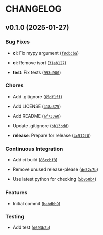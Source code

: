# CHANGELOG


## v0.1.0 (2025-01-27)

### Bug Fixes

- **ci**: Fix mypy argument
  ([`f8cbcba`](https://github.com/zyf722/poetry-plugin-migrate/commit/f8cbcbaa2480a7f779cc6c529383c985e0c5cd62))

- **ci**: Remove isort
  ([`31ab127`](https://github.com/zyf722/poetry-plugin-migrate/commit/31ab127e002def966338510b5c479a99849e7a95))

- **test**: Fix tests
  ([`993d980`](https://github.com/zyf722/poetry-plugin-migrate/commit/993d980aad5dcf1ecf05f209a0973df2409c1eed))

### Chores

- Add .gitignore
  ([`65df1ff`](https://github.com/zyf722/poetry-plugin-migrate/commit/65df1ff0fa36b20c942bc8872ba939a9c25bc17d))

- Add LICENSE
  ([`418a375`](https://github.com/zyf722/poetry-plugin-migrate/commit/418a375ced01a01c2e9e1b5942650b42a9c73d34))

- Add README
  ([`af733e0`](https://github.com/zyf722/poetry-plugin-migrate/commit/af733e0332f10c3dcb363ad1494f9e07b57af084))

- Update .gitignore
  ([`bb13bdd`](https://github.com/zyf722/poetry-plugin-migrate/commit/bb13bddd528d37b42651d071523c4a069909d668))

- **release**: Prepare for release
  ([`4c512f0`](https://github.com/zyf722/poetry-plugin-migrate/commit/4c512f00e0541d92eda50bcbde37647cacb14107))

### Continuous Integration

- Add ci build
  ([`86ccbf8`](https://github.com/zyf722/poetry-plugin-migrate/commit/86ccbf82fe7ece5bb820e7a3ab4a8bdb592629a6))

- Remove unused release-please
  ([`de52c7b`](https://github.com/zyf722/poetry-plugin-migrate/commit/de52c7bc4e56d8c8f1b0e65dd0647c8813eab68b))

- Use latest python for checking
  ([`5b850b4`](https://github.com/zyf722/poetry-plugin-migrate/commit/5b850b4f6866afdf6fcfff653892008370617953))

### Features

- Initial commit
  ([`babdbb9`](https://github.com/zyf722/poetry-plugin-migrate/commit/babdbb9b968cab1a006ef6c5b233917c6b0e277b))

### Testing

- Add test
  ([`d693b2b`](https://github.com/zyf722/poetry-plugin-migrate/commit/d693b2b82576705bdeefdf95e3fb400c563e22ba))
